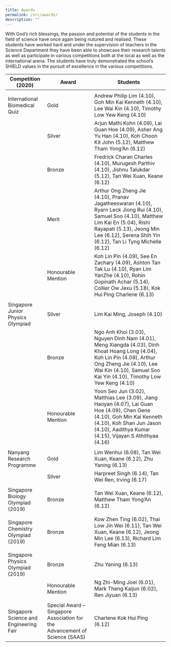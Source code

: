 ```yaml
---
title: Awards
permalink: /src/awards/
description: ""
---
```

With God’s rich blessings, the passion and potential of the students in the field of science have once again being nutured and realised. These students have worked hard and under the supervision of teachers in the Science Department they have been able to showcase their research talents as well as participate in various competitions both at the local as well as the international arena. The students have truly demonstrated the school’s SHIELD values in the pursuit of excellence in the various competitions.

| Competition (2020)     | Award     | Students        |
|--------------|--------------|------------------|
|                                        |                                                                             |                                                                                                                                                                                                                                        |
| International Biomedical Quiz          | Gold                                                                        | Andrew Philip Lim (4.10), Goh Min Kai Kenneth (4.10), Lee Wai Kin (4.10), Timothy Low Yew Keng (4.10)                                                                                                                                  |
|                                        | Silver                                                                      | Arjun Mathi Kohn (4.09), Lai Guan Hoe (4.09), Asher Ang Yu Han (4.10), Koh Choon Kit John (5.12), Matthew Tham Yong’An (6.12)                                                                                                          |
|                                        | Bronze                                                                      | Fredrick Charan Charles (4.10), Murugesh Parthiv (4.10), Jishnu Talukdar (5.12), Tan Wei Xuan, Keane (6.12)                                                                                                                            |
|                                        | Merit                                                                       | Arthur Ong Zheng Jie (4.10), Pranav Jagatheeswaran (4.10), Ryarn Leck Jiong Rui (4.10), Samuel Soo (4.10), Matthew Lim Kai En (5.04), Rishi Rayapati (5.13), Jeong Min Lee (6.12), Serena Shih Yin (6.12), Tan Li Tyng Michelle (6.12) |
|                                        | Honourable Mention                                                          | Koh Lin Pin (4.09), See En Zachary (4.09), Ashton Tan Tak Lu (4.10), Ryan Lim YanZhe (4.10), Rohin Gopinath Achar (5.14), Collier Ow Jexu (5.18), Kok Hui Ping Charlene (6.13)                                                         |
|                                        |                                                                             |                                                                                                                                                                                                                                        |
| Singapore Junior Physics Olympiad      | Silver                                                                      | Lim Kai Ming, Joseph (4.10)                                                                                                                                                                                                            |
|                                        | Bronze                                                                      | Ngo Anh Khoi (3.03), Nguyen Dinh Nam (4.01), Meng Xiangda (4.03), Dinh Khoat Hoang Long (4.04), Koh Lin Pin (4.09), Arthur Ong Zheng Jie (4.10), Lee Wai Kin (4.10), Samuel Soo Kai Yin (4.10), Timothy Low Yew Keng (4.10)            |
|                                        | Honourable Mention                                                          | Yoon Seo Jun (3.02), Matthias Lee (3.09), Jiang Haoyan (4.07), Lai Guan Hoe (4.09), Chen Gene (4.10), Goh Min Kai Kenneth (4.10), Koh Shan Jun Jason (4.10), Aadithya Kumar (4.15), Vijayan S Athithyaa (4.16)                         |
|                                        |                                                                             |                                                                                                                                                                                                                                        |
| Nanyang Research Programme             | Gold                                                                        | Lim Wenhui (6.08), Tan Wei Xuan, Keane (6.12), Zhu Yaning (6.13)                                                                                                                                                                       |
|                                        | Silver                                                                      | Harpreet Singh (6.14), Tan Wei Ren, Irving (6.17)                                                                                                                                                                                      |
|                                        |                                                                             |                                                                                                                                                                                                                                        |
| Singapore Biology Olympiad (2019)      | Bronze                                                                      | Tan Wei Xuan, Keane (6.12), Matthew Tham Yong’An (6.12)                                                                                                                                                                                |
|                                        |                                                                             |                                                                                                                                                                                                                                        |
| Singapore Chemistry Olympiad (2019)    | Bronze                                                                      | Kow Zhen Ting (6.02), Thai Low Jin Wei (6.11), Tan Wei Xuan, Keane (6.12), Jeong Min Lee (6.13), Richard Lim Feng Mian (6.13)                                                                                                          |
|                                        |                                                                             |                                                                                                                                                                                                                                        |
| Singapore Physics Olympiad (2019)      | Bronze                                                                      | Zhu Yaning (6.13)                                                                                                                                                                                                                      |
|                                        | Honourable Mention                                                          | Ng Zhi-Ming Joel (6.01), Mark Theng Kaijun (6.02), Ren Jiyuan (6.13)                                                                                                                                                                   |
|                                        |                                                                             |                                                                                                                                                                                                                                        |
| Singapore Science and Engineering Fair | Special Award – Singapore Association for the Advancement of Science (SAAS) | Charlene Kok Hui Ping (6.12)                                                                                                                                                                                                           |